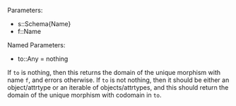 Parameters:

  * s::Schema{Name}
  * f::Name

Named Parameters:

  * to::Any = nothing

If `to` is nothing, then this returns the domain of the unique morphism with name `f`, and errors otherwise. If `to` is not nothing, then it should be either an object/attrtype or an iterable of objects/attrtypes, and this should return the domain of the unique morphism with codomain in `to`.
